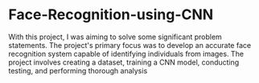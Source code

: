 # Face-Recognition-using-CNN
With this project, I was aiming to solve some significant problem statements. The project's primary focus was to develop an accurate face recognition system capable of identifying individuals from images. 
The project involves creating a dataset, training a CNN model, conducting testing, and performing thorough analysis
